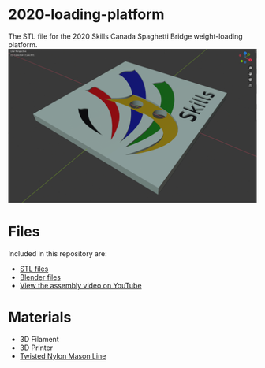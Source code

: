 # 2020-loading-platform
The STL file for the 2020 Skills Canada Spaghetti Bridge weight-loading platform.
![Loading Platform](https://github.com/Harmony-Lab/2020-loading-platform/blob/master/weight%20loading%203D%20view.png)
# Files
Included in this repository are:
- [STL files](https://github.com/Harmony-Lab/2020-loading-platform/blob/master/Spaghetti%20Bridge%20Loading%20Platform%202020%20.stl)
- [Blender files](https://github.com/Harmony-Lab/2020-loading-platform/blob/master/skills%20Logo4.blend)
- [View the assembly video on YouTube](https://youtu.be/vFqNJVZ8oCA)

# Materials
- 3D Filament
- 3D Printer
- [Twisted Nylon Mason Line](https://www.amazon.ca/T-W-Evans-Cordage-12-502-Number-1/dp/B00DKA3KWM/ref=sr_1_48?keywords=Mason%27s+Twisted+Nylon+Line&qid=1580675550&sr=8-48)

